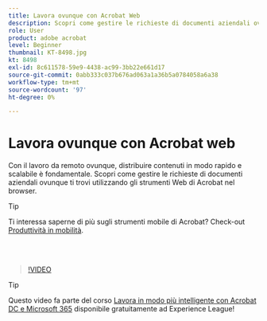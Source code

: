 ```yaml
---
title: Lavora ovunque con Acrobat Web
description: Scopri come gestire le richieste di documenti aziendali ovunque ti trovi utilizzando gli strumenti Web di Acrobat nel tuo browser
role: User
product: adobe acrobat
level: Beginner
thumbnail: KT-8498.jpg
kt: 8498
exl-id: 8c611578-59e9-4438-ac99-3bb22e661d17
source-git-commit: 0abb333c037b676ad063a1a36b5a0784058a6a38
workflow-type: tm+mt
source-wordcount: '97'
ht-degree: 0%

---
```


# Lavora ovunque con Acrobat web

Con il lavoro da remoto ovunque, distribuire contenuti in modo rapido e scalabile è fondamentale. Scopri come gestire le richieste di documenti aziendali ovunque ti trovi utilizzando gli strumenti Web di Acrobat nel browser.

>[!TIP]
>
>Ti interessa saperne di più sugli strumenti mobile di Acrobat? Check-out [Produttività in mobilità](productivity.md).

<br> 

>[!VIDEO](https://video.tv.adobe.com/v/337436?hidetitle=true)

>[!TIP]
>
>Questo video fa parte del corso [Lavora in modo più intelligente con Acrobat DC e Microsoft 365](https://experienceleague.adobe.com/?recommended=Acrobat-U-1-2021.microsoft365) disponibile gratuitamente ad Experience League!
